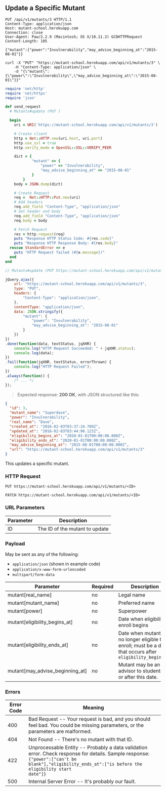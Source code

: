## Update a Specific Mutant

```http
PUT /api/v1/mutants/3 HTTP/1.1
Content-Type: application/json
Host: mutant-school.herokuapp.com
Connection: close
User-Agent: Paw/2.2.9 (Macintosh; OS X/10.11.2) GCDHTTPRequest
Content-Length: 105

{"mutant":{"power":"Invulnerability","may_advise_beginning_at":"2015-08-01"}}
```

```shell
curl -X "PUT" "https://mutant-school.herokuapp.com/api/v1/mutants/3" \
	-H "Content-Type: application/json" \
	-d "{\"mutant\":{\"power\":\"Invulnerability\",\"may_advise_beginning_at\":\"2015-08-01\"}}"
```

```ruby
require 'net/http'
require 'net/https'
require 'json'

def send_request
  # Mutants#update (PUT )

  begin
    uri = URI('https://mutant-school.herokuapp.com/api/v1/mutants/3')

    # Create client
    http = Net::HTTP.new(uri.host, uri.port)
    http.use_ssl = true
    http.verify_mode = OpenSSL::SSL::VERIFY_PEER

    dict = {
            "mutant" => {
                "power" => "Invulnerability",
                "may_advise_beginning_at" => "2015-08-01"
            }
        }
    body = JSON.dump(dict)

    # Create Request
    req =  Net::HTTP::Put.new(uri)
    # Add headers
    req.add_field "Content-Type", "application/json"
    # Set header and body
    req.add_field "Content-Type", "application/json"
    req.body = body

    # Fetch Request
    res = http.request(req)
    puts "Response HTTP Status Code: #{res.code}"
    puts "Response HTTP Response Body: #{res.body}"
  rescue StandardError => e
    puts "HTTP Request failed (#{e.message})"
  end
end
```

```javascript
// Mutants#update (PUT https://mutant-school.herokuapp.com/api/v1/mutants/3)

jQuery.ajax({
    url: "https://mutant-school.herokuapp.com/api/v1/mutants/3",
    type: "PUT",
    headers: {
        "Content-Type": "application/json",
    },
    contentType: "application/json",
    data: JSON.stringify({
        "mutant": {
            "power": "Invulnerability",
            "may_advise_beginning_at": "2015-08-01"
        }
    })
})
.done(function(data, textStatus, jqXHR) {
    console.log("HTTP Request Succeeded: " + jqXHR.status);
    console.log(data);
})
.fail(function(jqXHR, textStatus, errorThrown) {
    console.log("HTTP Request Failed");
})
.always(function() {
    /* ... */
});
```

> Expected response: **200 OK**, with JSON structured like this:

```json
{
  "id": 3,
  "mutant_name": "Superdave",
  "power": "Invulnerability",
  "real_name": "Dave",
  "created_at": "2016-02-03T03:37:24.709Z",
  "updated_at": "2016-02-03T03:44:00.123Z",
  "eligibility_begins_at": "2010-01-01T00:00:00.000Z",
  "eligibility_ends_at": "2020-01-01T00:00:00.000Z",
  "may_advise_beginning_at": "2015-08-01T00:00:00.000Z",
  "url": "https://mutant-school.herokuapp.com/api/v1/mutants/3"
}
```

This updates a specific mutant.

### HTTP Request

`PUT https://mutant-school.herokuapp.com/api/v1/mutants/<ID>`

`PATCH https://mutant-school.herokuapp.com/api/v1/mutants/<ID>`

### URL Parameters

Parameter | Description
--------- | -----------
ID        | The ID of the mutant to update

### Payload

May be sent as any of the following:

* `application/json` (shown in example code)
* `application/x-www-form-urlencoded`
* `multipart/form-data`

Parameter                       | Required | Description
---------                       | -------  | -----------
mutant[real_name]               | no       | Legal name
mutant[mutant_name]             | no       | Preferred name
mutant[power]                   | no       | Superpower
mutant[eligibility_begins_at]   | no       | Date when eligibility to enroll begins
mutant[eligibility_ends_at]     | no       | Date when mutant is no longer eligible to enroll; must be a date that occurs after `eligibility_begins_at`
mutant[may_advise_beginning_at] | no       | Mutant may be an advisor to students on or after this date.

### Errors

Error Code | Meaning
---------- | -------
400        | Bad Request -- Your request is bad, and you should feel bad. You could be missing parameters, or the parameters are malformed.
404        | Not Found -- There's no mutant with that ID.
422        | Unprocessable Entity -- Probably a data validation error. Check response for details. Sample response: <br><code>{"power":["can't be blank"],"eligibility_ends_at":["is before the eligibility start date"]}</code>
500        | Internal Server Error -- It's probably our fault.
